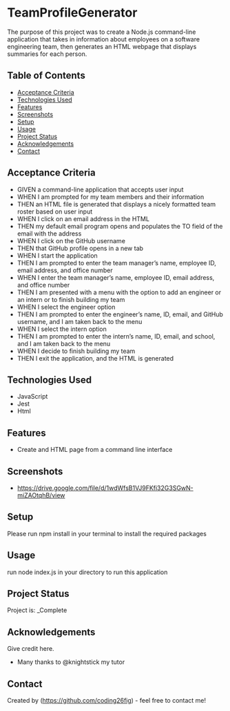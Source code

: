 # TeamProfileGenerator

The purpose of this project was to create a Node.js command-line application that takes in information about employees on a software engineering team, then generates an HTML webpage that displays summaries for each person. 

## Table of Contents
* [Acceptance Criteria](#acceptance-criteria)
* [Technologies Used](#technologies-used)
* [Features](#features)
* [Screenshots](#screenshots)
* [Setup](#setup)
* [Usage](#usage)
* [Project Status](#project-status)
* [Acknowledgements](#acknowledgements)
* [Contact](#contact)
<!-- * [License](#license) -->


## Acceptance Criteria

- GIVEN a command-line application that accepts user input
- WHEN I am prompted for my team members and their information
- THEN an HTML file is generated that displays a nicely formatted team roster based on user input
- WHEN I click on an email address in the HTML
- THEN my default email program opens and populates the TO field of the email with the address
- WHEN I click on the GitHub username
- THEN that GitHub profile opens in a new tab
- WHEN I start the application
- THEN I am prompted to enter the team manager’s name, employee ID, email address, and office number
- WHEN I enter the team manager’s name, employee ID, email address, and office number
- THEN I am presented with a menu with the option to add an engineer or an intern or to finish building my team
- WHEN I select the engineer option
- THEN I am prompted to enter the engineer’s name, ID, email, and GitHub username, and I am taken back to the menu
- WHEN I select the intern option
- THEN I am prompted to enter the intern’s name, ID, email, and school, and I am taken back to the menu
- WHEN I decide to finish building my team
- THEN I exit the application, and the HTML is generated


## Technologies Used
- JavaScript 
- Jest 
- Html


## Features
- Create and HTML page from a command line interface

## Screenshots
- https://drive.google.com/file/d/1wdWfsB1VJ9FKfi32G3SGwN-miZAOtqhB/view



## Setup
Please run npm install in your terminal to install the required packages


## Usage
run node index.js in your directory to run this application 


## Project Status
Project is: _Complete


## Acknowledgements
Give credit here.
- Many thanks to @knightstick my tutor 


## Contact
Created by (https://github.com/coding26fig) - feel free to contact me!




